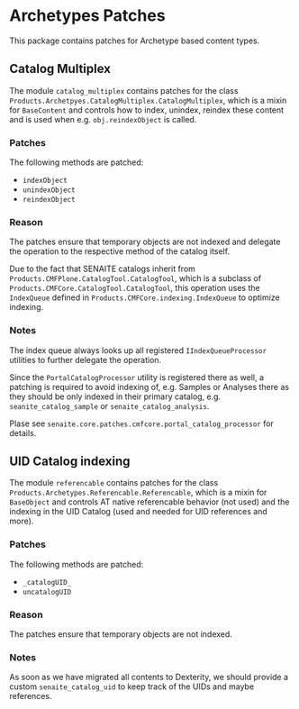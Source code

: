 # Archetypes Patches

This package contains patches for Archetype based content types.

## Catalog Multiplex

The module `catalog_multiplex` contains patches for the class
`Products.Archetpyes.CatalogMultiplex.CatalogMultiplex`, which is a mixin for
`BaseContent` and controls how to index, unindex, reindex these content and is
used when e.g. `obj.reindexObject` is called.

### Patches

The following methods are patched:

- `indexObject`
- `unindexObject`
- `reindexObject`

### Reason

The patches ensure that temporary objects are not indexed and delegate the
operation to the respective method of the catalog itself.

Due to the fact that SENAITE catalogs inherit from
`Products.CMFPlone.CatalogTool.CatalogTool`, which is a subclass of
`Products.CMFCore.CatalogTool.CatalogTool`, this operation uses the `IndexQueue`
defined in `Products.CMFCore.indexing.IndexQueue` to optimize indexing.

### Notes

The index queue always looks up all registered `IIndexQueueProcessor` utilities
to further delegate the operation.

Since the `PortalCatalogProcessor` utility is registered there as well, a
patching is required to avoid indexing of, e.g. Samples or Analyses there as
they should be only indexed in their primary catalog, e.g.
`seanite_catalog_sample` or `senaite_catalog_analysis`.

Plase see `senaite.core.patches.cmfcore.portal_catalog_processor` for details.


## UID Catalog indexing

The module `referencable` contains patches for the class
`Products.Archetypes.Referencable.Referencable`, which is a mixin for
`BaseObject` and controls AT native referencable behavior (not used) and the
indexing in the UID Catalog (used and needed for UID references and more).

### Patches

The following methods are patched:

- `_catalogUID_`
- `uncatalogUID`

### Reason

The patches ensure that temporary objects are not indexed.

### Notes

As soon as we have migrated all contents to Dexterity, we should provide a
custom `senaite_catalog_uid` to keep track of the UIDs and maybe references.
